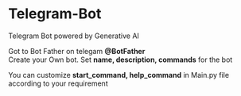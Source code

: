# Telegram-Bot
Telegram Bot powered by Generative AI


Got to Bot Father on telegam **@BotFather**    
Create your Own bot. Set **name, description, commands** for the bot 


You can customize **start_command, help_command** in Main.py file according to your requirement
